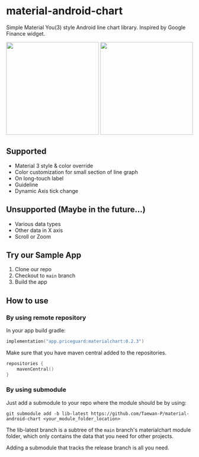 # material-android-chart

Simple Material You(3) style Android line chart library. Inspired by Google Finance widget.

<p float="left">
  <img src="https://github.com/Taewan-P/material-android-chart/assets/27392567/2ad0e92e-cebc-4509-9282-2a721c9216b4" width="250" />
  <img src="https://github.com/Taewan-P/material-android-chart/assets/27392567/feb760ea-0573-489f-8de5-4d3d2e03a1e5" width="250" />
</p>

## Supported

- Material 3 style & color override
- Color customization for small section of line graph
- On long-touch label
- Guideline
- Dynamic Axis tick change

## Unsupported (Maybe in the future...)

- Various data types
- Other data in X axis
- Scroll or Zoom

## Try our Sample App

1. Clone our repo
2. Checkout to `main` branch
3. Build the app

## How to use

### By using remote repository

In your app build gradle:

```kts
implementation("app.priceguard:materialchart:0.2.3")
```

Make sure that you have maven central added to the repositories.

```kts
repositories {
    mavenCentral()
}
```

### By using submodule

Just add a submodule to your repo where the module should be by using:

```shell
git submodule add -b lib-latest https://github.com/Taewan-P/material-android-chart <your_module_folder_location>
```

The lib-latest branch is a subtree of the `main` branch's materialchart module folder, which only contains the data that you need for other projects.

Adding a submodule that tracks the release branch is all you need.
